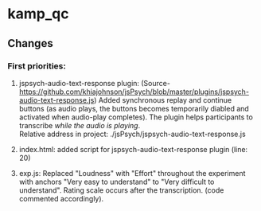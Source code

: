 # kamp_qc

## Changes
### First priorities:
1. jspsych-audio-text-response plugin: (Source- https://github.com/khiajohnson/jsPsych/blob/master/plugins/jspsych-audio-text-response.js)
Added synchronous replay and continue buttons (as audio plays, the buttons becomes temporarily diabled and activated when audio-play completes). The plugin helps participants to transcribe *while the audio is playing*.<br>
Relative address in project: ./jsPsych/jspsych-audio-text-response.js

2. index.html: added script for jspsych-audio-text-response plugin (line: 20)

3. exp.js: Replaced "Loudness" with "Effort" throughout the experiment with anchors "Very easy to understand" to "Very difficult to understand". Rating scale occurs after the transcription.
(code commented accordingly).
